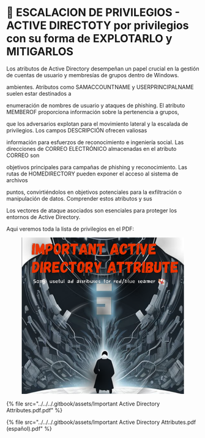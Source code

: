 # 👃 ESCALACION DE PRIVILEGIOS - ACTIVE DIRECTOTY por privilegios con su forma de EXPLOTARLO y MITIGARLOS

Los atributos de Active Directory desempeñan un papel crucial en la gestión de cuentas de usuario y membresías de grupos dentro de Windows.

ambientes. Atributos como SAMACCOUNTNAME y USERPRINCIPALNAME suelen estar destinados a

enumeración de nombres de usuario y ataques de phishing. El atributo MEMBEROF proporciona información sobre la pertenencia a grupos,

que los adversarios explotan para el movimiento lateral y la escalada de privilegios. Los campos DESCRIPCIÓN ofrecen valiosas

información para esfuerzos de reconocimiento e ingeniería social. Las direcciones de CORREO ELECTRÓNICO almacenadas en el atributo CORREO son

objetivos principales para campañas de phishing y reconocimiento. Las rutas de HOMEDIRECTORY pueden exponer el acceso al sistema de archivos

puntos, convirtiéndolos en objetivos potenciales para la exfiltración o manipulación de datos. Comprender estos atributos y sus

Los vectores de ataque asociados son esenciales para proteger los entornos de Active Directory.

Aqui veremos toda la lista de privilegios en el PDF:

<figure><img src="../../../.gitbook/assets/Important-Active-Directory-Attributes-pdf-pdf.png" alt=""><figcaption></figcaption></figure>



{% file src="../../../.gitbook/assets/Important Active Directory Attributes.pdf.pdf" %}



{% file src="../../../.gitbook/assets/Important Active Directory Attributes.pdf (español).pdf" %}
